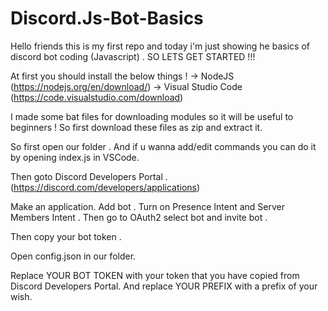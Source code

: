 # Discord.Js-Bot-Basics

Hello friends this is my first repo and today i'm just showing he basics of discord bot coding (Javascript) . SO LETS GET STARTED !!! 

At first you should install the below things ! 
-> NodeJS (https://nodejs.org/en/download/)
-> Visual Studio Code (https://code.visualstudio.com/download)

I made some bat files for downloading modules so it will be useful to beginners ! So first download these files as zip and extract it. 

So first open our folder . And if u wanna add/edit commands you can do it by opening index.js in VSCode. 

Then goto Discord Developers Portal . (https://discord.com/developers/applications)

Make an application. Add bot . Turn on Presence Intent and Server Members Intent . Then go to OAuth2 select bot and invite bot .

Then copy your bot token .

Open config.json in our folder.

Replace YOUR BOT TOKEN with your token that you have copied from Discord Developers Portal.
And replace YOUR PREFIX with a prefix of your wish.






